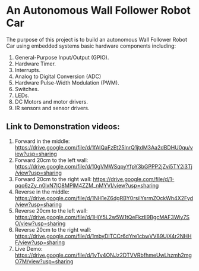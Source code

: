 # An Autonomous Wall Follower Robot Car
The purpose of this project is to build an autonomous Wall Follower Robot Car using embedded systems basic hardware components including:
1) General-Purpose Input/Output (GPIO).
2) Hardware Timer.
3) Interrupts.
4) Analog to Digital Conversion (ADC)
5) Hardware Pulse-Width Modulation (PWM).
6) Switches.
7) LEDs.
8) DC Motors and motor drivers.
9) IR sensors and sensor drivers.

## Link to Demonstration videos: 
  1) Forward in the middle:
    https://drive.google.com/file/d/1fAIQaFzEt25InrQ1jtdM3Aa2dBDHU0qu/view?usp=sharing
  2) Forward 20cm to the left wall:
    https://drive.google.com/file/d/10gVMWSqpyYfpY3bGPPP2jZvi5TY2i3Tj/view?usp=sharing
  3) Forward 20cm to the right wall: 
    https://drive.google.com/file/d/1-pqo6zZy_n0lxN7lO8MPlM4ZZM_nMYVI/view?usp=sharing
  4) Reverse in the middle:
    https://drive.google.com/file/d/1NH1eZ6dgRBY0rsilYsrmZOckWh4X2Fyd/view?usp=sharing
  5) Reverse 20cm to the left wall:
    https://drive.google.com/file/d/1HjY5L2w5W1tQeFkzIl9BgcMAF3Wiy7SO/view?usp=sharing
  6) Reverse 20cm to the right wall:
    https://drive.google.com/file/d/1mbyDITCCr6dYre1cbwVV89UjX4r2NHHF/view?usp=sharing
  7) Live Demo: 
    https://drive.google.com/file/d/1vTv4ONJz2DTVVRbfhmeUwLhzmh2mgO7M/view?usp=sharing
